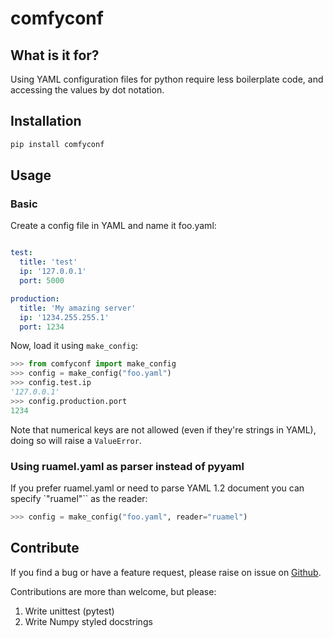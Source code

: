 # comfyconf

## What is it for?

Using YAML configuration files for python require less boilerplate code, and accessing the values by dot notation.

## Installation

```bash
pip install comfyconf
```

## Usage

### Basic

Create a config file in YAML and name it foo.yaml:

```yaml

test:
  title: 'test' 
  ip: '127.0.0.1' 
  port: 5000

production:
  title: 'My amazing server' 
  ip: '1234.255.255.1' 
  port: 1234
```

Now, load it using `make_config`:

```python
>>> from comfyconf import make_config   
>>> config = make_config("foo.yaml")
>>> config.test.ip
'127.0.0.1'
>>> config.production.port
1234  
```

Note that numerical keys are not allowed (even if they're strings in YAML), doing so will raise a `ValueError`.  

### Using ruamel.yaml as parser instead of pyyaml

If you prefer ruamel.yaml or need to parse YAML 1.2 document you can specify `"ruamel"`` as the reader:

```python 
>>> config = make_config("foo.yaml", reader="ruamel")
```

## Contribute

If you find a bug or have a feature request, please raise on issue on [Github](https://github.com/edager/comfyconf/issues). 

Contributions are more than welcome, but please:

 1. Write unittest (pytest) 
 2. Write Numpy styled docstrings     
